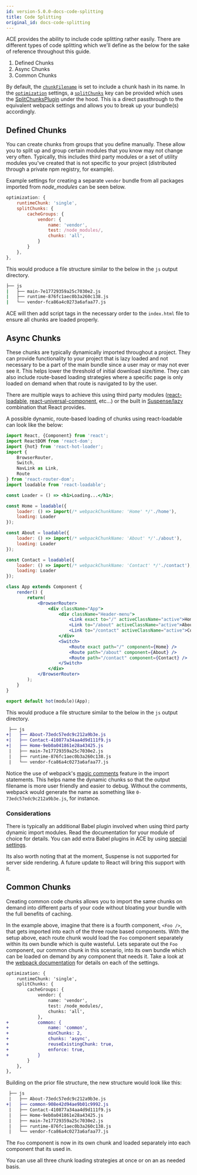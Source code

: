 ```yaml
---
id: version-5.0.0-docs-code-splitting
title: Code Splitting
original_id: docs-code-splitting
---
```


ACE provides the ability to include code splitting rather easily. There are different types of code splitting which we'll define as the below for the sake of reference throughout this guide.
1. Defined Chunks
1. Async Chunks
1. Common Chunks

By default, the [`chunkFilename`](settings-webpack#chunkfilename) is set to include a chunk hash in its name. In the [`optimization`](settings-webpack#optimization) settings, a [`splitChunks`](settings-webpack#splitchunks) key can be provided which uses the [SplitChunksPlugin](https://webpack.js.org/plugins/split-chunks-plugin/) under the hood. This is a direct passthrough to the equivalent webpack settings and allows you to break up your bundle(s) accordingly.

## Defined Chunks
You can create chunks from groups that you define manually. These allow you to split up and group certain modules that you know may not change very often. Typically, this includes third party modules or a set of utility modules you've created that is not specific to your project (distributed through a private npm registry, for example).

Example settings for creating a separate `vendor` bundle from all packages imported from *node_modules* can be seen below.
```js
optimization: {
    runtimeChunk: 'single',
    splitChunks: {
        cacheGroups: {
            vendor: {
                name: 'vendor',
                test: /node_modules/,
                chunks: 'all',
            }
        }
    },
},
```

This would produce a file structure similar to the below in the `js` output directory.
```bash
├── js
|   ├── main-7e17729359a25c7030e2.js
|   ├── runtime-876fc1aec0b3a260c138.js
|   └── vendor-fca86a4c0273a6afaa77.js
```

ACE will then add script tags in the necessary order to the `index.html` file to ensure all chunks are loaded properly.

## Async Chunks
These chunks are typically dynamically imported throughout a project. They can provide functionality to your project that is lazy loaded and not necessary to be a part of the main bundle since a user may or may not ever see it. This helps lower the threshold of initial download size/time. They can also include route-based loading strategies where a specific page is only loaded on demand when that route is navigated to by the user.

There are multiple ways to achieve this using third party modules ([react-loadable](https://github.com/jamiebuilds/react-loadable), [react-universal-component](https://github.com/faceyspacey/react-universal-component), etc...) or the built in [Suspense/lazy](https://reactjs.org/docs/code-splitting.html) combination that React provides.

A possible dynamic, route-based loading of chunks using react-loadable can look like the below:
```jsx
import React, {Component} from 'react';
import ReactDOM from 'react-dom';
import {hot} from 'react-hot-loader';
import {
    BrowserRouter,
    Switch,
    NavLink as Link,
    Route
} from 'react-router-dom';
import loadable from 'react-loadable';

const Loader = () => <h1>Loading...</h1>;

const Home = loadable({
    loader: () => import(/* webpackChunkName: 'Home' */'./home'),
    loading: Loader
});

const About = loadable({
    loader: () => import(/* webpackChunkName: 'About' */'./about'),
    loading: Loader
});

const Contact = loadable({
    loader: () => import(/* webpackChunkName: 'Contact' */'./contact'),
    loading: Loader
});

class App extends Component {
    render() {
        return(
            <BrowserRouter>
                <div className="App">
                    <div className="Header-menu">
                        <Link exact to="/" activeClassName="active">Home</Link>
                        <Link to="/about" activeClassName="active">About</Link>
                        <Link to="/contact" activeClassName="active">Contact</Link>
                    </div>
                    <Switch>
                        <Route exact path="/" component={Home} />
                        <Route path="/about" component={About} />
                        <Route path="/contact" component={Contact} />
                    </Switch>
                </div>
            </BrowserRouter>
        );
    }
}

export default hot(module)(App);
```

This would produce a file structure similar to the below in the `js` output directory.
```diff
 ├── js
+|   ├── About-73edc57edc9c212a9b3e.js
+|   ├── Contact-410877a34aa4d9d111f9.js
+|   ├── Home-9eb0a041861e28a43425.js
 |   ├── main-7e17729359a25c7030e2.js
 |   ├── runtime-876fc1aec0b3a260c138.js
 |   └── vendor-fca86a4c0273a6afaa77.js
```

Notice the use of webpack's [magic comments](https://webpack.js.org/api/module-methods/#import-) feature in the import statements. This helps name the dynamic chunks so that the output filename is more user friendly and easier to debug. Without the comments, webpack would generate the name as something like `0-73edc57edc9c212a9b3e.js`, for instance.

### Considerations
There is typically an additional Babel plugin involved when using third party dynamic import modules. Read the documentation for your module of choice for details. You can add extra Babel plugins in ACE by using [special settings](settings-special#babel).

Its also worth noting that at the moment, Suspense is not supported for server side rendering. A future update to React will bring this support with it.

## Common Chunks
Creating common code chunks allows you to import the same chunks on demand into different parts of your code without bloating your bundle with the full benefits of caching.

In the example above, imagine that there is a fourth component, `<Foo />`, that gets imported into each of the three route based components. With the setup above, each route chunk would load the `Foo` component separately within its own bundle which is quite wasteful. Lets separate out the `Foo` component, our common chunk in this scenario, into its own bundle which can be loaded on demand by any component that needs it. Take a look at the [webpack documentation](https://webpack.js.org/plugins/split-chunks-plugin/#splitchunks-chunks) for details on each of the settings.

```diff
optimization: {
    runtimeChunk: 'single',
    splitChunks: {
        cacheGroups: {
            vendor: {
                name: 'vendor',
                test: /node_modules/,
                chunks: 'all',
            },
+           common: {
+               name: 'common',
+               minChunks: 2,
+               chunks: 'async',
+               reuseExistingChunk: true,
+               enforce: true,
+           }
        }
    },
},
```

Building on the prior file structure, the new structure would look like this:
```diff
 ├── js
 |   ├── About-73edc57edc9c212a9b3e.js
+|   ├── common-908e42d94ae9b01c9992.js
 |   ├── Contact-410877a34aa4d9d111f9.js
 |   ├── Home-9eb0a041861e28a43425.js
 |   ├── main-7e17729359a25c7030e2.js
 |   ├── runtime-876fc1aec0b3a260c138.js
 |   └── vendor-fca86a4c0273a6afaa77.js
```

The `Foo` component is now in its own chunk and loaded separately into each component that its used in.

You can use all three chunk loading strategies at once or on an as needed basis.
